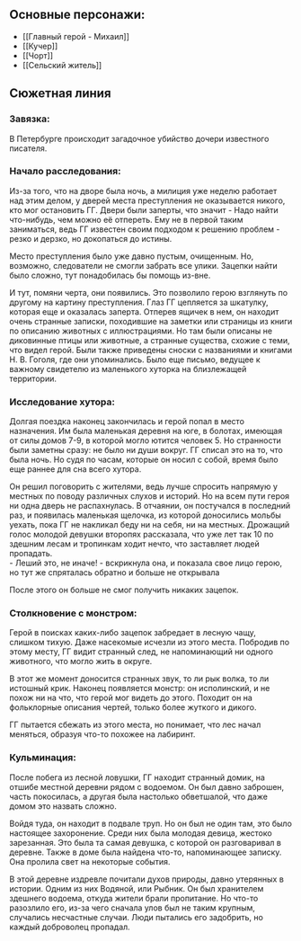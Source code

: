 ## Основные персонажи:
- [[Главный герой - Михаил]]
- [[Кучер]]
- [[Чорт]]
- [[Сельский житель]]

## Сюжетная линия
### **Завязка:**
В Петербурге происходит загадочное убийство дочери известного писателя.
### **Начало расследования:**
Из-за того, что на дворе была ночь, а милиция уже неделю работает над этим делом, у дверей места преступления не оказывается никого, кто мог остановить ГГ. Двери были заперты, что значит - Надо найти что-нибудь, чем можно её отпереть. Ему не в первой таким заниматься, ведь ГГ известен своим подходом к решению проблем - резко и дерзко, но докопаться до истины.

Место преступления было уже давно пустым, очищенным. Но, возможно, следователи не смогли забрать все улики. Зацепки найти было сложно, тут понадобилась бы помощь из-вне.

И тут, помяни черта, они появились. Это позволило герою взглянуть по другому на картину преступления. Глаз ГГ цепляется за шкатулку, которая еще и оказалась заперта. Отперев ящичек в нем, он находит очень странные записки, походившие на заметки или страницы из книги по описанию животных с иллюстрациями. Но там были описаны не диковинные птицы или животные, а странные существа, схожие с теми, что видел герой. Были также приведены сноски с названиями и книгами Н. В. Гоголя, где они упоминались. Было еще письмо, ведущее к важному свидетелю из маленького хуторка на близлежащей территории.
### **Исследование хутора:**
Долгая поездка наконец закончилась и герой попал в место назначения. Им была маленькая деревня на юге, в болотах, имеющая от силы домов 7-9, в которой могло ютится человек 5. Но странности были заметны сразу: не было ни души вокруг. ГГ списал это на то, что была ночь. Но судя по часам, которые он носил с собой, время было еще раннее для сна всего хутора. 

Он решил поговорить с жителями, ведь лучше спросить напрямую у местных по поводу различных слухов и историй. Но на всем пути героя ни одна дверь не распахнулась. В отчаянии, он постучался в последний раз, и появилась маленькая щелочка, из которой доносились мольбы уехать, пока ГГ не накликал беду ни на себя, ни на местных. Дрожащий голос молодой девушки второпях рассказала, что уже лет так 10 по здешним лесам и тропинкам ходит нечто, что заставляет людей пропадать.  
\- Леший это, не иначе! - вскрикнула она, и показала свое лицо герою, но тут же спряталась обратно и больше не открывала 

После этого он больше не смог получить никаких зацепок.
### **Столкновение с монстром:**
Герой в поисках каких-либо зацепок забредает в лесную чащу, слишком тихую. Даже насекомые исчезли из этого места. Побродив по этому месту, ГГ видит странный след, не напоминающий ни одного животного, что могло жить в округе. 

В этот же момент доносится странных звук, то ли рык волка, то ли истошный крик. Наконец появляется монстр: он исполинский, и не похож ни на что, что герой мог видеть до этого. Походит он на фольклорные описания чертей, только более жуткого и дикого.

ГГ пытается сбежать из этого места, но понимает, что лес начал меняться, образуя что-то похожее на лабиринт. 
### **Кульминация:**
После побега из лесной ловушки, ГГ находит странный домик, на отшибе местной деревни рядом с водоемом. Он был давно заброшен, часть покосилась, а другая была настолько обветшалой, что даже домом это назвать сложно.

Войдя туда, он находит в подвале труп. Но он был не один там, это было настоящее захоронение. Среди них была молодая девица, жестоко зарезанная. Это была та самая девушка, с которой он разговаривал в деревне.
Также в доме была найдена что-то, напоминающее записку. Она пролила свет на некоторые события. 

В этой деревне издревле почитали духов природы, давно утерянных в истории. Одним из них Водяной, или Рыбник. Он был хранителем здешнего водоема, откуда жители брали пропитание. Но что-то разозлило его, из-за чего сначала улов был не таким крупным, случались несчастные случаи. Люди пытались его задобрить, но каждый доброволец пропадал.
